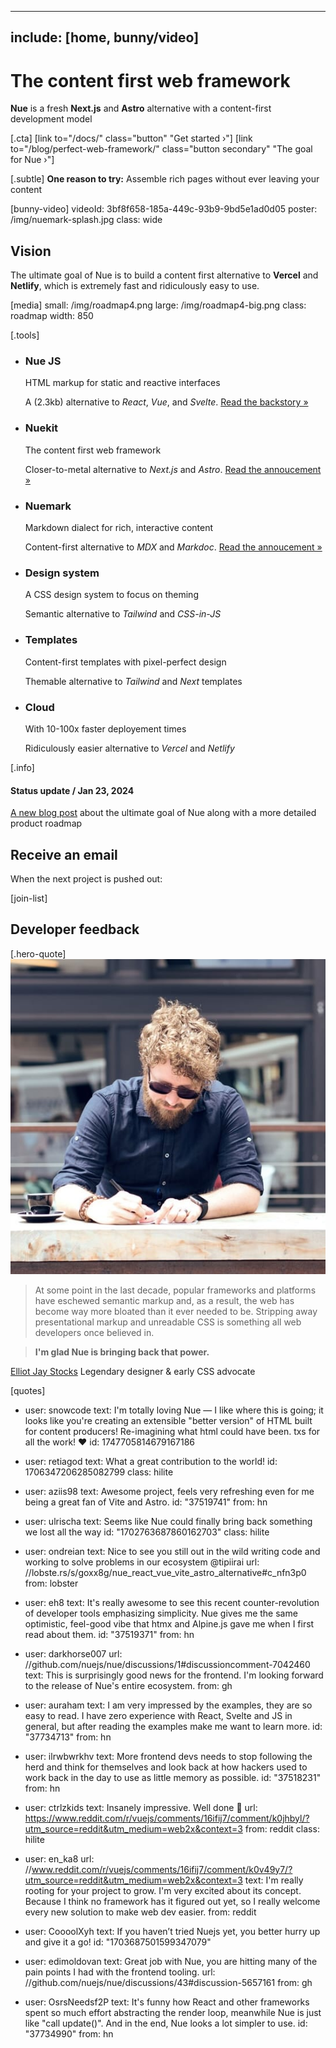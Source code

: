 
---
include: [home, bunny/video]
---

# The content first web framework
**Nue** is a fresh **Next.js** and **Astro** alternative with a content-first development model

[.cta]
  [link to="/docs/" class="button" "Get started &rsaquo;"]
  [link to="/blog/perfect-web-framework/" class="button secondary" "The goal for Nue &rsaquo;"]

[.subtle]
  **One reason to try:** Assemble rich pages without ever leaving your content

[bunny-video]
  videoId: 3bf8f658-185a-449c-93b9-9bd5e1ad0d05
  poster: /img/nuemark-splash.jpg
  class: wide

## Vision
The ultimate goal of Nue is to build a content first alternative to **Vercel** and **Netlify**, which is extremely fast and ridiculously easy to use.

[media]
  small: /img/roadmap4.png
  large: /img/roadmap4-big.png
  class: roadmap
  width: 850


[.tools]
  * ### Nue JS
    HTML markup for static and reactive interfaces

    A (2.3kb) alternative to *React*, *Vue*, and *Svelte*. [Read the backstory &raquo;](/blog/backstory/)

  * ### Nuekit
    The content first web framework

    Closer-to-metal alternative to *Next.js* and *Astro*. [Read the annoucement &raquo;](/blog/nuekit-010/)

  * ### Nuemark
    Markdown dialect for rich, interactive content

    Content-first alternative to *MDX* and *Markdoc*. [Read the annoucement &raquo;](/blog/introducing-nuemark/)

  * ### Design system
    A CSS design system to focus on theming

    Semantic alternative to *Tailwind* and *CSS-in-JS*

  * ### Templates
    Content-first templates with pixel-perfect design

    Themable alternative to *Tailwind* and *Next* templates

  * ### Cloud
    With 10-100x faster deployement times

    Ridiculously easier alternative to *Vercel* and *Netlify*

[.info]
  #### Status update / Jan 23, 2024
  [A new blog post](/blog/perfect-web-framework/) about the ultimate goal of Nue along with a more detailed product roadmap


## Receive an email
When the next project is pushed out:

[join-list]


## Developer feedback


[.hero-quote]
  ![Elliot profile image]( /home/img/elliot-jay-stocks.jpg)

  > At some point in the last decade, popular frameworks and platforms have eschewed semantic markup and, as a result, the web has become way more bloated than it ever needed to be. Stripping away presentational markup and unreadable CSS is something all web developers once believed in.

  > **I'm glad Nue is bringing back that power.**

  [Elliot Jay Stocks](//elliotjaystocks.com/)
  Legendary designer & early CSS advocate


[quotes]
  - user: snowcode
    text: I'm totally loving Nue — I like where this is going; it looks like you're creating an extensible "better version" of HTML built for content producers! Re-imagining what html could have been. txs for all the work! ❤️
    id: 1747705814679167186

  - user: retiagod
    text: What a great contribution to the world!
    id: 1706347206285082799
    class: hilite

  - user: aziis98
    text: Awesome project, feels very refreshing even for me being a great fan of Vite and Astro.
    id: "37519741"
    from: hn

  - user: ulrischa
    text: Seems like Nue could finally bring back something we lost all the way
    id: "1702763687860162703"
    class: hilite

  - user: ondreian
    text: Nice to see you still out in the wild writing code and working to solve problems in our ecosystem @tipiirai
    url: //lobste.rs/s/goxx8g/nue_react_vue_vite_astro_alternative#c_nfn3p0
    from: lobster

  - user: eh8
    text: It's really awesome to see this recent counter-revolution of developer tools emphasizing simplicity. Nue gives me the same optimistic, feel-good vibe that htmx and Alpine.js gave me when I first read about them.
    id: "37519371"
    from: hn

  - user: darkhorse007
    url: //github.com/nuejs/nue/discussions/1#discussioncomment-7042460
    text: This is surprisingly good news for the frontend. I'm looking forward to the release of Nue's entire ecosystem.
    from: gh

  - user: auraham
    text: I am very impressed by the examples, they are so easy to read. I have zero experience with React, Svelte and JS in general, but after reading the examples make me want to learn more.
    id: "37734713"
    from: hn

  - user: ilrwbwrkhv
    text: More frontend devs needs to stop following the herd and think for themselves and look back at how hackers used to work back in the day to use as little memory as possible.
    id: "37518231"
    from: hn

  - user: ctrlzkids
    text: Insanely impressive. Well done 👏
    url: https://www.reddit.com/r/vuejs/comments/16ifij7/comment/k0jhbyl/?utm_source=reddit&utm_medium=web2x&context=3
    from: reddit
    class: hilite

  - user: en_ka8
    url: //www.reddit.com/r/vuejs/comments/16ifij7/comment/k0v49y7/?utm_source=reddit&utm_medium=web2x&context=3
    text: I'm really rooting for your project to grow. I'm very excited about its concept. Because I think no framework has it figured out yet, so I really welcome every new solution to make web dev easier.
    from: reddit

  - user: CoooolXyh
    text: If you haven’t tried Nuejs yet, you better hurry up and give it a go!
    id: "1703687501599347079"

  - user: edimoldovan
    text: Great job with Nue, you are hitting many of the pain points I had with the frontend tooling.
    url: //github.com/nuejs/nue/discussions/43#discussion-5657161
    from: gh

  - user: OsrsNeedsf2P
    text: It's funny how React and other frameworks spent so much effort abstracting the render loop, meanwhile Nue is just like "call update()". And in the end, Nue looks a lot simpler to use.
    id: "37734990"
    from: hn



